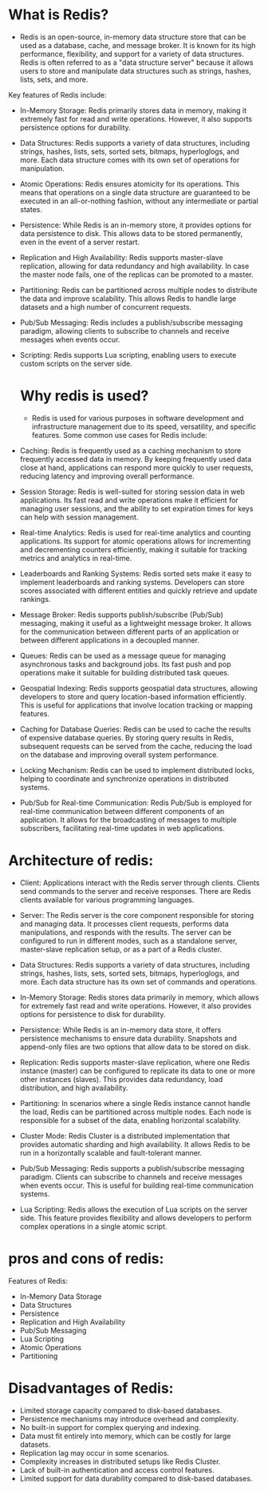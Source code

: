 # What is Redis?
* Redis is an open-source, in-memory data structure store that can be used as a database, cache, and message broker. It is known for its high performance, flexibility, and support for a variety of data structures. Redis is often referred to as a "data structure server" because it allows users to store and manipulate data structures such as strings, hashes, lists, sets, and more.

Key features of Redis include:

* In-Memory Storage: Redis primarily stores data in memory, making it extremely fast for read and write operations. However, it also supports persistence options for durability.

* Data Structures: Redis supports a variety of data structures, including strings, hashes, lists, sets, sorted sets, bitmaps, hyperloglogs, and more. Each data structure comes with its own set of operations for manipulation.

* Atomic Operations: Redis ensures atomicity for its operations. This means that operations on a single data structure are guaranteed to be executed in an all-or-nothing fashion, without any intermediate or partial states.

* Persistence: While Redis is an in-memory store, it provides options for data persistence to disk. This allows data to be stored permanently, even in the event of a server restart.

* Replication and High Availability: Redis supports master-slave replication, allowing for data redundancy and high availability. In case the master node fails, one of the replicas can be promoted to a master.

* Partitioning: Redis can be partitioned across multiple nodes to distribute the data and improve scalability. This allows Redis to handle large datasets and a high number of concurrent requests.

* Pub/Sub Messaging: Redis includes a publish/subscribe messaging paradigm, allowing clients to subscribe to channels and receive messages when events occur.

* Scripting: Redis supports Lua scripting, enabling users to execute custom scripts on the server side.
  # Why redis is used?
  * Redis is used for various purposes in software development and infrastructure management due to its speed, versatility, and specific features. Some common use cases for Redis include:

* Caching: Redis is frequently used as a caching mechanism to store frequently accessed data in memory. By keeping frequently used data close at hand, applications can respond more quickly to user requests, reducing latency and improving overall performance.

* Session Storage: Redis is well-suited for storing session data in web applications. Its fast read and write operations make it efficient for managing user sessions, and the ability to set expiration times for keys can help with session management.

* Real-time Analytics: Redis is used for real-time analytics and counting applications. Its support for atomic operations allows for incrementing and decrementing counters efficiently, making it suitable for tracking metrics and analytics in real-time.

* Leaderboards and Ranking Systems: Redis sorted sets make it easy to implement leaderboards and ranking systems. Developers can store scores associated with different entities and quickly retrieve and update rankings.

* Message Broker: Redis supports publish/subscribe (Pub/Sub) messaging, making it useful as a lightweight message broker. It allows for the communication between different parts of an application or between different applications in a decoupled manner.

* Queues: Redis can be used as a message queue for managing asynchronous tasks and background jobs. Its fast push and pop operations make it suitable for building distributed task queues.

* Geospatial Indexing: Redis supports geospatial data structures, allowing developers to store and query location-based information efficiently. This is useful for applications that involve location tracking or mapping features.

* Caching for Database Queries: Redis can be used to cache the results of expensive database queries. By storing query results in Redis, subsequent requests can be served from the cache, reducing the load on the database and improving overall system performance.

* Locking Mechanism: Redis can be used to implement distributed locks, helping to coordinate and synchronize operations in distributed systems.

* Pub/Sub for Real-time Communication: Redis Pub/Sub is employed for real-time communication between different components of an application. It allows for the broadcasting of messages to multiple subscribers, facilitating real-time updates in web applications.
 # Architecture of redis:
 * Client: Applications interact with the Redis server through clients. Clients send commands to the server and receive responses. There are Redis clients available for various programming languages.

* Server: The Redis server is the core component responsible for storing and managing data. It processes client requests, performs data manipulations, and responds with the results. The server can be configured to run in different modes, such as a standalone server, master-slave replication setup, or as a part of a Redis cluster.

* Data Structures: Redis supports a variety of data structures, including strings, hashes, lists, sets, sorted sets, bitmaps, hyperloglogs, and more. Each data structure has its own set of commands and operations.

* In-Memory Storage: Redis stores data primarily in memory, which allows for extremely fast read and write operations. However, it also provides options for persistence to disk for durability.

* Persistence: While Redis is an in-memory data store, it offers persistence mechanisms to ensure data durability. Snapshots and append-only files are two options that allow data to be stored on disk.

* Replication: Redis supports master-slave replication, where one Redis instance (master) can be configured to replicate its data to one or more other instances (slaves). This provides data redundancy, load distribution, and high availability.

* Partitioning: In scenarios where a single Redis instance cannot handle the load, Redis can be partitioned across multiple nodes. Each node is responsible for a subset of the data, enabling horizontal scalability.

* Cluster Mode: Redis Cluster is a distributed implementation that provides automatic sharding and high availability. It allows Redis to be run in a horizontally scalable and fault-tolerant manner.

* Pub/Sub Messaging: Redis supports a publish/subscribe messaging paradigm. Clients can subscribe to channels and receive messages when events occur. This is useful for building real-time communication systems.

* Lua Scripting: Redis allows the execution of Lua scripts on the server side. This feature provides flexibility and allows developers to perform complex operations in a single atomic script.
 # pros and cons of redis:
 Features of Redis:

* In-Memory Data Storage
* Data Structures
* Persistence
* Replication and High Availability
* Pub/Sub Messaging
* Lua Scripting
* Atomic Operations
* Partitioning
# Disadvantages of Redis:

* Limited storage capacity compared to disk-based databases.
* Persistence mechanisms may introduce overhead and complexity.
* No built-in support for complex querying and indexing.
* Data must fit entirely into memory, which can be costly for large datasets.
* Replication lag may occur in some scenarios.
* Complexity increases in distributed setups like Redis Cluster.
* Lack of built-in authentication and access control features.
* Limited support for data durability compared to disk-based databases.
